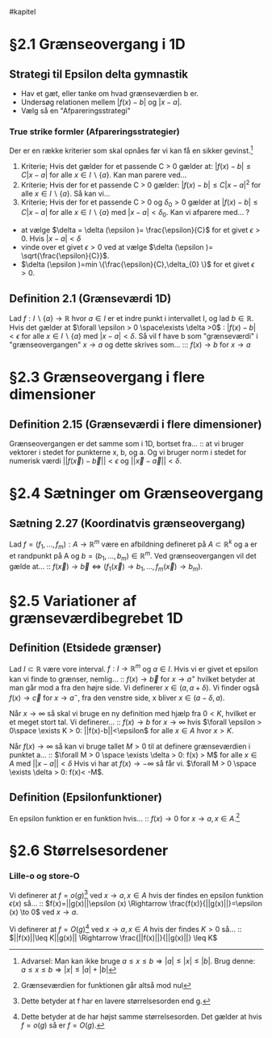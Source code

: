 #kapitel 
# §2.1 Grænseovergang i 1D
## Strategi til Epsilon delta gymnastik
- Hav et gæt, eller tanke om hvad grænseværdien b er.
- Undersøg relationen mellem $|f(x)-b| \text{ og } |x-a|$.
- Vælg så en "Afpareringsstrategi"
### True strike formler (Afpareringsstrategier)
Der er en række kriterier som skal opnåes før vi kan få en sikker gevinst.[^1]
1. Kriterie; Hvis det gælder for et passende C > 0 gælder at: $|f(x)-b| \leq C|x-a|$ for alle $x \in I \backslash \{ a\}$. Kan man parere ved...
2. Kriterie; Hvis der for et passende C > 0 gælder: $|f(x)-b|\leq C|x-a|^{2}$ for alle $x \in I \backslash \{ a\}$. Så kan vi...
3. Kriterie; Hvis der for et passende C > 0 og $\delta_{0}>0$ gælder at $|f(x)-b|\leq C|x-a|$ for alle $x \in I \backslash \{ a\}$ med $|x-a|<\delta_{0}$. Kan vi afparere med...
?
- at vælge $\delta = \delta (\epsilon )= \frac{\epsilon}{C}$ for et givet $\epsilon >0$. Hvis $|x-a|<\delta$
- vinde over et givet $\epsilon >0$ ved at vælge $\delta (\epsilon )= \sqrt{\frac{\epsilon}{C}}$.
- $\delta (\epsilon )=min \{\frac{\epsilon}{C},\delta_{0} \}$ for et givet $\epsilon > 0$.
 
<!--SR:!2023-02-23,4,270-->

## Definition 2.1 (Grænseværdi 1D)
Lad $f : I \backslash \{ a\}\to \mathbb{R}$ hvor $a \in I$ er et indre punkt i intervallet I, og lad $b \in \mathbb{R}$. Hvis det gælder at $\forall \epsilon > 0 \space\exists \delta >0$ : $|f(x)-b| < \epsilon$ for alle $x \in I \backslash \{ a\}$ med $|x-a|< \delta$. Så vil f have b som "grænseværdi" i "grænseovergangen" $x \to a$ og dette skrives som... ::: $f(x)\to b$ for $x \to a$
<!--SR:!2023-02-23,4,270!2023-02-26,4,277-->

# §2.3 Grænseovergang i flere dimensioner
## Definition 2.15 (Grænseværdi i flere dimensioner)
Grænseovergangen er det samme som i 1D, bortset fra... :: at vi bruger vektorer i stedet for punkterne x, b, og a. Og vi bruger norm i stedet for numerisk værdi $||f(\vec{x})-\vec{b}||<\epsilon$ og $||\vec{x}-\vec{a}||<\delta$.
<!--SR:!2023-02-23,4,270-->

# §2.4 Sætninger om Grænseovergang
## Sætning 2.27 (Koordinatvis grænseovergang)
Lad $f = (f_1,...,f_{m}):A\to \mathbb{R}^{m}$ være en afbildning defineret på $A \subset \mathbb{R}^{k}$ og a er et randpunkt på A og $b =(b_{1},...,b_{m})\in \mathbb{R}^{m}$. Ved grænseovergangen vil det gælde at... :: $f(\vec{x})\to \vec{b} \Leftrightarrow (f_{1}(\vec{x})\to b_{1},...,f_{m}(\vec{x})\to b_{m})$.
<!--SR:!2023-02-23,4,270-->


# §2.5 Variationer af grænseværdibegrebet 1D
## Definition (Etsidede grænser)
Lad $I \subset \mathbb{R}$ være vore interval. $f:I \to \mathbb{R}^{m}$ og $a \in I$. Hvis vi er givet et epsilon kan vi finde to grænser, nemlig... :: $f(x)\to \vec{b}$ for $x \to a^{+}$ hvilket betyder at man går mod a fra den højre side. Vi definerer $x \in (a, a+\delta)$. Vi finder også $f(x)\to \vec{c}$ for $x \to a^{-}$, fra den venstre side, x bliver $x \in (a- \delta, a)$.
<!--SR:!2023-02-23,4,270-->

Når $x \to \infty$ så skal vi bruge en ny definition med hjælp fra $0 < K$, hvilket er et meget stort tal. Vi definerer... :: $f(x)\to b$ for $x \to \infty$ hvis $\forall \epsilon > 0\space \exists K > 0: ||f(x)-b||<\epsilon$ for alle $x \in A$ hvor $x > K$.
<!--SR:!2023-02-23,4,270-->

Når $f(x)\to \infty$ så kan vi bruge tallet $M>0$ til at definere grænseværdien i punktet a... :: $\forall M > 0 \space \exists \delta > 0: f(x) > M$ for alle $x \in A$ med $||x-a|| < \delta$ Hvis vi har at $f(x)\to - \infty$ så får vi. $\forall M > 0 \space \exists \delta > 0: f(x)< -M$.
<!--SR:!2023-02-26,4,230-->

## Definition (Epsilonfunktioner)
En epsilon funktion er en funktion hvis... :: $f(x)\to 0$ for $x \to a, x \in A$.[^2]
<!--SR:!2023-02-23,4,270-->

# §2.6 Størrelsesordener
### Lille-o og store-O
Vi definerer at $f = o(g)$[^4] ved $x \to a, x \in A$ hvis der findes en epsilon funktion $\epsilon (x)$ så... :: $f(x)=||g(x)||\epsilon (x) \Rightarrow \frac{f(x)}{||g(x)||}=\epsilon (x) \to 0$ ved $x \to a$.
<!--SR:!2023-03-05,11,270-->
Vi definerer at $f = O(g)$[^3] ved $x \to a,x \in A$ hvis der findes $K > 0$ så... :: $||f(x)||\leq K||g(x)|| \Rightarrow \frac{||f(x)||}{||g(x)||} \leq K$
<!--SR:!2023-03-03,9,270-->



[^1]: Advarsel: Man kan ikke bruge $a \leq x \leq b \Rightarrow |a| \leq |x| \leq |b|$. Brug denne: $a \leq x \leq b \Rightarrow |x| \leq |a|+|b|$
[^2]: Grænseværdien for funktionen går altså mod nul
[^3]: Dette betyder at de har højst samme størrelsesorden. Det gælder at hvis $f=o(g)$ så er $f=O(g)$.
[^4]: Dette betyder at f har en lavere størrelsesorden end g.